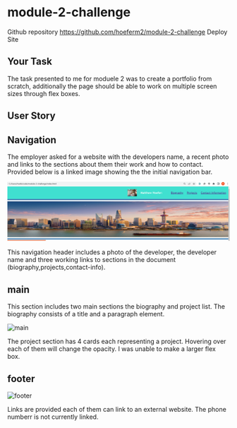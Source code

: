 # module-2-challenge

Github repository https://github.com/hoeferm2/module-2-challenge
Deploy Site 
## Your Task

The task presented to me for moduele 2 was to create a portfolio from scratch, additionally the page should be able to work on multiple screen sizes through flex boxes.


## User Story




## Navigation
The employer asked for a website with the developers name, a recent photo and links to the sections about them their work and how to contact. Provided below is a linked image showing the the initial navigation bar. 

![header](./assets/screenshots/navigation.png)

This navigation header includes a photo of the developer, the developer name and three working links to sections in the document (biography,projects,contact-info).

## main

This section includes two main sections the biography and project list. The biography consists of a title and a paragraph element.

![main](./screenshots/main-sections.png)

The project section has 4 cards each representing a project. Hovering over each of them will change the opacity. I was unable to make a larger flex box. 

## footer

![footer](./screenshots/contact-info.png)

Links are provided each of them can link to an external website. The phone numberr is not currently linked.